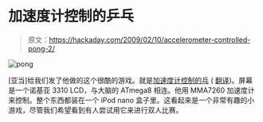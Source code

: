 # 加速度计控制的乒乓

> 原文：<https://hackaday.com/2009/02/10/accelerometer-controlled-pong-2/>

![pong](img/78a20d025f21dccca4affa3121484bf3.png "pong")

[亚当]给我们发了他做的这个很酷的游戏。就是[加速度计控制的乓](http://blog.adamh.cz/index.php?clanek=elektrotechnika/97-hratky-s-akcelerometrem) ( [翻译](http://translate.google.com/translate?prev=_t&hl=en&ie=UTF-8&u=http%3A%2F%2Fblog.adamh.cz%2Findex.php%3Fclanek%3Delektrotechnika%2F97-hratky-s-akcelerometrem&sl=cs&tl=en&history_state0=))。屏幕是一个诺基亚 3310 LCD，与大脑的 ATmega8 相连。他用 MMA7260 加速度计来控制。整个东西都装在一个 iPod nano 盒子里。这看起来是一个非常有趣的小游戏，尽管我们希望看到有人尝试用它来进行双人比赛。